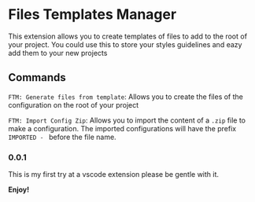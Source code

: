 # Files Templates Manager

This extension allows you to create templates of files to add to the root of your project.
You could use this to store your styles guidelines and eazy add them to your new projects

## Commands

`FTM: Generate files from template`: Allows you to create the files of the configuration on the root of your project

`FTM: Import Config Zip`: Allows you to import the content of a `.zip` file to make a configuration. The imported configurations will have the prefix `IMPORTED - ` before the file name.

### 0.0.1

This is my first try at a vscode extension please be gentle with it.

**Enjoy!**
